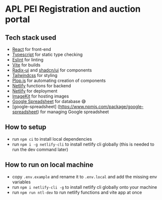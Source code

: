 # APL PEI Registration and auction portal

## Tech stack used
- [React](https://react.dev) for front-end
- [Typescript](https://www.typescriptlang.org/) for static type checking
- [Eslint](https://eslint.org/) for linting
- [Vite](https://vitejs.dev/) for builds
- [Radix-ui](https://www.radix-ui.com/) and [shadcn/ui](https://ui.shadcn.com/) for components
- [Tailwindcss](https://tailwindcss.com/) for styling
- [Plop.js](https://plopjs.com/) for automating creation of components
- [Netlify](https://www.netlify.com/products/functions/) functions for backend
- [Netlify](https://www.netlify.com/) for deployment
- [ImageKit](https://imagekit.io/) for hosting images
- [Google Spreadsheet](https://spreadsheets.google.com/) for database 😅
- [google-spreadsheet] (https://www.npmjs.com/package/google-spreadsheet) for managing Google spreadsheet

## How to setup
- run `npm ci` to install local dependencies
- run `npm i -g netlify-cli` to install netlify cli globally (this is needed to run the dev command later)

## How to run on local machine
- copy `.env.example` and rename it to `.env.local` and add the missing env variables
- run `npm i netlify-cli -g` to install netlify cli globally onto your machine
- run `npm run ntl-dev` to run netlify functions and vite app at once